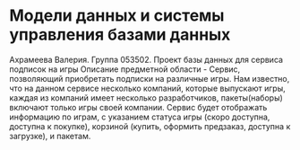 # Модели данных и системы управления базами данных
Ахрамеева Валерия. Группа 053502.
Проект базы данных для сервиса подписок на игры
Описание предметной области - 
Сервис, позволяющий приобретать подписки на различные игры. Нам известно, что на данном сервисе несколько компаний, которые выпускают игры, каждая из компаний имеет несколько разработчиков, пакеты(наборы) включают только игры своей компании.
Сервис будет отображать информацию по играм, с указанием статуса игры (скоро доступна, доступна к покупке), корзиной (купить, оформить предзаказ, доступна к загрузке), и пакетам.
